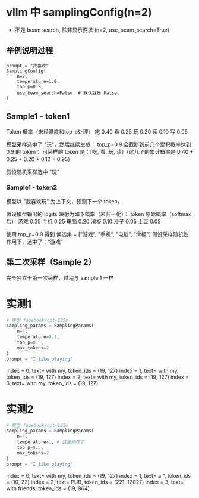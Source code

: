 # vllm 中 samplingConfig(n=2)
- 不是 beam search, 除非显示要求 (n=2, use_beam_search=True)

## 举例说明过程
```
prompt = "我喜欢"
SamplingConfig(
    n=2,
    temperature=1.0,
    top_p=0.9,
    use_beam_search=False  # 默认就是 False
)
```

## Sample1 - token1
Token   概率（未经温度和top-p处理）
吃       0.40
看       0.25
玩       0.20
读       0.10
写       0.05

模型采样选中了 "玩"，然后继续生成：
top_p=0.9 会截断到前几个累积概率达到 0.9 的 token：
可采样的 token 是：[吃, 看, 玩, 读]（这几个的累计概率是 0.40 + 0.25 + 0.20 + 0.10 = 0.95）

假设随机采样选中 "玩"

### Sample1 - token2
模型以 "我喜欢玩" 为上下文，预测下一个 token。

假设模型输出的 logits 映射为如下概率（未归一化）：
token   原始概率（softmax 后）
游戏          0.35
手机          0.25
电脑          0.20
滑板          0.10
沙子          0.05
土豆          0.05

使用 top_p=0.9 得到 候选集 = ["游戏", "手机", "电脑", "滑板"]
假设采样随机性作用下，选中了：“游戏”


## 第二次采样（Sample 2）
完全独立于第一次采样，过程与 sample 1 一样


# 实测1
```python
# 模型 facebook/opt-125m
sampling_params = SamplingParams(
    n=4,
    temperature=0.1,
    top_p=0.5,
    max_tokens=2
)
prompt = "I like playing"
```

index = 0, text= with my, token_ids = (19, 127)
index = 1, text= with my, token_ids = (19, 127)
index = 2, text= with my, token_ids = (19, 127)
index = 3, text= with my, token_ids = (19, 127)

# 实测2
```python
# 模型 facebook/opt-125m
sampling_params = SamplingParams(
    n=4,
    temperature=1, # 这里修改了
    top_p=0.5,
    max_tokens=2
)
prompt = "I like playing"
```

index = 0, text= with my, token_ids = (19, 127)
index = 1, text= a ", token_ids = (10, 22)
index = 2, text= PUB, token_ids = (221, 12027)
index = 3, text= with friends, token_ids = (19, 964)
